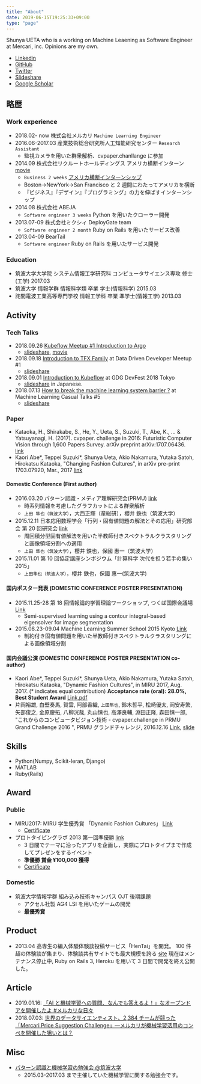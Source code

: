 ```yaml
---
title: "About"
date: 2019-06-15T19:25:33+09:00
type: "page"
---
```


Shunya UETA who is a working on Machine Leaening as Software Engineer at Mercari, inc. Opinions are my own.

- [Linkedin](https://www.linkedin.com/in/shunya-ueta-2a0b96a4/)
- [GitHub](https://github.com/hurutoriya)
- [Twitter](https://twitter.com/hurutoriya)
- [Slideshare](http://www.slideshare.net/shunyaueta)
- [Google Scholar](https://scholar.google.com.au/citations?hl=en&user=ghbIA8gAAAAJ)

## 略歴

### Work experience

- 2018.02- now 株式会社メルカリ `Machine Learning Engineer`
- 2016.06-2017.03 産業技術総合研究所人工知能研究センター `Research Assistant`
  - 監視カメラを用いた群衆解析、cvpaper.chanllange に参加
- 2014.09 株式会社リクルートホールディングス アメリカ横断インターン [movie](https://www.youtube.com/watch?v=r_r-Ww2Wuak)
  - `Business 2 weeks` [アメリカ横断インターンシップ](http://recruit-jinji.jp/growthhackinus2014/report/)
  - Boston→NewYork→San Francisco と 2 週間にわたってアメリカを横断
  - 『ビジネス』『デザイン』『プログラミング』の力を伸ばすインターンシップ
- 2014.08 株式会社 ABEJA
  - `Software engineer 3 weeks` Python を用いたクローラー開発
- 2013.07-09 株式会社ミクシィ DeployGate team
  - `Software engineer 2 month` Ruby on Rails を用いたサービス改善
- 2013.04-09 BearTail
  - `Software engineer` Ruby on Rails を用いたサービス開発

### Education

- 筑波大学大学院 システム情報工学研究科 コンピュータサイエンス専攻 修士(工学) 2017.03
- 筑波大学 情報学群 情報科学類 卒業 学士(情報科学) 2015.03
- 詫間電波工業高等専門学校 情報工学科 卒業 準学士(情報工学) 2013.03

## Activity

### Tech Talks

- 2018.09.26 [Kubeflow Meetup #1 Introduction to Argo](https://crash.academy/video/343/1671)
  - [slideshare](https://www.slideshare.net/shunyaueta/introduction-to-argo-116672516), [movie](https://crash.academy/video/343/1671)
- 2018.09.18 [Introduction to TFX Family](https://d3m.connpass.com/event/98934/) at Data Driven Developer Meetup #1
  - [slideshare](https://www.slideshare.net/shunyaueta/introduction-to-tfx-tfdvtfttfma)
- 2018.09.01 [Introduction to Kubeflow](https://tokyo2018.gdgjapan.org/ml) at GDG DevFest 2018 Tokyo
  - [slideshare](https://www.slideshare.net/shunyaueta/kubeflow-devfest18) in Japanese.
- 2018.07.13 [How to break the machine learning system barrier ?](https://mlct.connpass.com/event/88797/) at Machine Learning Casual Talks #5
  - [slideshare](https://www.slideshare.net/shunyaueta/how-to-break-the-machine-learning-system-barrier)

### Paper

- Kataoka, H., Shirakabe, S., He, Y., Ueta, S., Suzuki, T., Abe, K., ... & Yatsuyanagi, H. (2017). cvpaper. challenge in 2016: Futuristic Computer Vision through 1,600 Papers Survey. arXiv preprint arXiv:1707.06436. [link](https://arxiv.org/abs/1707.06436)
- Kaori Abe*, Teppei Suzuki*, Shunya Ueta, Akio Nakamura, Yutaka Satoh, Hirokatsu Kataoka, "Changing Fashion Cultures", in arXiv pre-print 1703.07920, Mar., 2017 [link](https://arxiv.org/abs/1703.07920)

#### Domestic Conference (First author)

- 2016.03.20 パターン認識・メディア理解研究会(PRMU) [link](http://www.ieice.org/ken/program/index.php?tgs_regid=9a7e703943e8fb9c067017e6f0f0b4062afeda7d4739e7050b48a25961229a2a&lang=)
  - 時系列情報を考慮したグラフカットによる群衆解析
  - `上田 隼也（筑波大学）`，大西正輝（産総研），櫻井 鉄也（筑波大学）
- 2015.12.11 日本応用数理学会「行列・固有値問題の解法とその応用」研究部会 第 20 回研究会 [link](http://na.cs.tsukuba.ac.jp/mepa/?page_id=1024)
  - 周回積分型固有値解法を用いた半教師付きスペクトラルクラスタリングと画像領域分割への適用
  - `上田 隼也（筑波大学）`，櫻井 鉄也，保國 惠一（筑波大学）
- 2015.11.01 第 10 回協定講座シンポジウム「計算科学 次代を担う若手の集い 2015」
  - `上田隼也（筑波大学）`，櫻井 鉄也，保國 惠一(筑波大学)

#### 国内ポスター発表 (DOMESTIC CONFERENCE POSTER PRESENTATION)

- 2015.11.25-28 第 18 回情報論的学習理論ワークショップ, つくば国際会議場 [Link](http://ibisml.org/ibis2015/poster1/)
  - Semi-supervised learning using a contour integral-based eigensolver for image segmentation
- 2015.08.23-09.04 Machine Learning Summer School 2015 Kyoto [Link](http://www.iip.ist.i.kyoto-u.ac.jp/mlss15/doku.php?id=mlss)
  - 制約付き固有値問題を用いた半教師付きスペクトラルクラスタリングによる画像領域分割

#### 国内会議公演 (DOMESTIC CONFERENCE POSTER PRESENTATION co-author)

- Kaori Abe*, Teppei Suzuki*, Shunya Ueta, Akio Nakamura, Yutaka Satoh, Hirokatsu Kataoka, "Dynamic Fashion Cultures", in MIRU 2017, Aug. 2017. (\* indicates equal contribution) **Acceptance rate (oral): 28.0%, Best Student Award** [Link](http://cvim.ipsj.or.jp/MIRU2017/index.php?id=technical-program),[pdf](https://arxiv.org/abs/1703.07920)
- 片岡裕雄, 白壁奏馬, 賀雲, 阿部香織, `上田隼也`, 鈴木哲平, 松崎優太, 岡安寿繁, 矢部俊之, 金原慶拓, 八柳洸哉, 丸山慎也, 高澤良輔, 淵田正隆, 森田慎一郎, "これからのコンピュータビジョン技術 - cvpaper.challenge in PRMU Grand Challenge 2016 ", PRMU グランドチャレンジ, 2016.12.16 [Link](http://www.ieice.org/ken/paper/20161216pbnj/), [slide](http://www.slideshare.net/cvpaperchallenge/cvpaperchallenge-in-prmu-grand-challenge-2016-prmu-201612)

## Skills

- Python(Numpy, Scikit-leran, Django)
- MATLAB
- Ruby(Rails)

## Award

### Public

- MIRU2017: MIRU 学生優秀賞 「Dynamic Fashion Cultures」 [Link](http://cvim.ipsj.or.jp/MIRU2017/index.php?id=awards)
  - [Certificate](https://photos.app.goo.gl/kC7D8UD6O2uvjmbt2)
- プロトタイピングラボ 2013 第一回準優勝 [link](https://klabint.wordpress.com/2013/08/22/ptlab2013-1-day3-2/)
  - 3 日間でテーマに沿ったアプリを企画し，実際にプロトタイプまで作成してプレゼンをするイベント
  - **準優勝 賞金 ¥100,000 獲得**
  - [Certificate](https://photos.app.goo.gl/1W9Jgp2O7PWuSdVr1)

### Domestic

- 筑波大学情報学群 組み込み技術キャンパス OJT 後期課題
  - アクセル社製 AG4 LSI を用いたゲームの開発
  - **最優秀賞**

## Product

- 2013.04 高専生の編入体験体験談投稿サービス「HenTai」を開発。 100 件超の体験談が集まり、体験談共有サイトでも最大規模を誇る [site](http://kosen.herokuapp.com/)
  現在はメンテナンス停止中, Ruby on Rails 3, Heroku を用いて 3 日間で開発を終え公開した。

## Article

- 2019.01.16: [「AI と機械学習への質問、なんでも答えるよ！」なオープンドアを開催したよ #メルカリな日々](https://mercan.mercari.com/entry/2019/01/16/200645)
- 2018.07.03: [世界のデータサイエンティスト、2,384 チームが競った「Mercari Price Suggestion Challenge」―メルカリが機械学習活用のコンペを開催した狙いとは？](https://techplay.jp/column/290)

## Misc

- [パターン認識と機械学習の勉強会 @筑波大学](http://prml-seminar.github.io/)
  - 2015.03-2017.03 まで主催していた機械学習に関する勉強会です。
